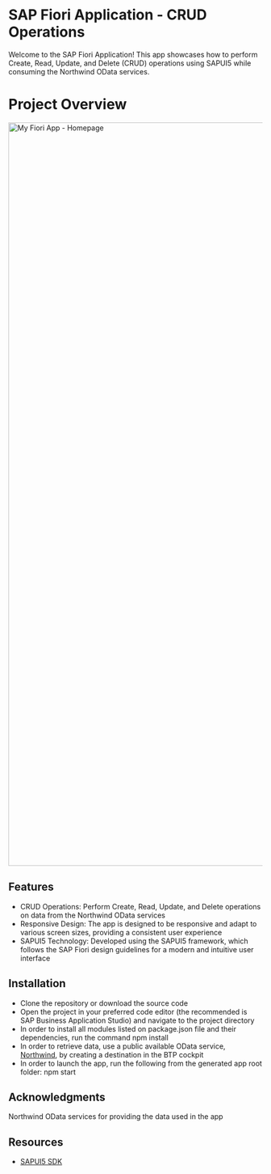 # SAP Fiori Application - CRUD Operations

Welcome to the SAP Fiori Application! This app showcases how to perform Create, Read, Update, and Delete (CRUD) operations using SAPUI5 while consuming the Northwind OData services.

# Project Overview

<img width="1470" alt="My Fiori App - Homepage" src="https://github.com/momoesse/fiori-app/assets/112439372/f5f24b0b-14ac-4470-ba2f-dc398fce0c32">

## Features
- CRUD Operations: Perform Create, Read, Update, and Delete operations on data from the Northwind OData services
- Responsive Design: The app is designed to be responsive and adapt to various screen sizes, providing a consistent user experience
- SAPUI5 Technology: Developed using the SAPUI5 framework, which follows the SAP Fiori design guidelines for a modern and intuitive user interface

## Installation
- Clone the repository or download the source code
- Open the project in your preferred code editor (the recommended is SAP Business Application Studio) and navigate to the project directory
- In order to install all modules listed on package.json file and their dependencies, run the command npm install
- In order to retrieve data, use a public available OData service, [Northwind](https://blogs.sap.com/2021/02/12/create-fiori-app-in-business-application-studio-using-northwind-odata/), by creating a destination in the BTP cockpit
- In order to launch the app, run the following from the generated app root folder: npm start

## Acknowledgments
Northwind OData services for providing the data used in the app

## Resources
- [SAPUI5 SDK](https://sapui5.hana.ondemand.com/)



